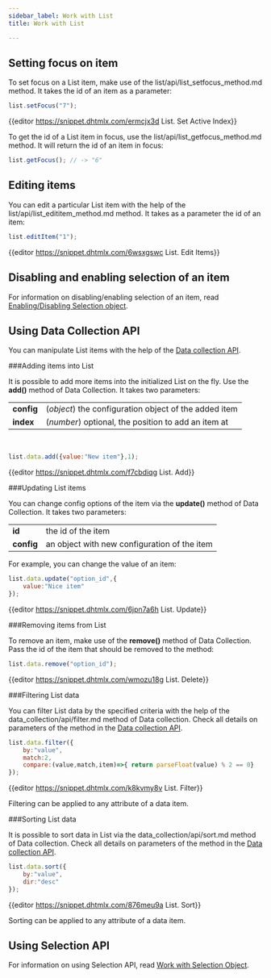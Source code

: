 ```yaml
---
sidebar_label: Work with List
title: Work with List

---          
```




Setting focus on item
--------------------------

To set focus on a List item, make use of the list/api/list_setfocus_method.md method. It takes the id of an item as a parameter:

~~~js
list.setFocus("7");
~~~

{{editor	https://snippet.dhtmlx.com/ermcjx3d	List. Set Active Index}}

To get the id of a List item in focus, use the list/api/list_getfocus_method.md method. It will return the id of an item in focus:

~~~js
list.getFocus(); // -> "6"
~~~

Editing items
-------------

You can edit a particular List item with the help of the list/api/list_edititem_method.md method. It takes as a parameter the id of an item:

~~~js
list.editItem("1");
~~~

{{editor	https://snippet.dhtmlx.com/6wsxgswc	List. Edit Items}}

Disabling and enabling selection of an item
----------------------------------

For information on disabling/enabling selection of an item, read [Enabling/Disabling Selection object](list/usage_selection.md#enablingdisablingselectionobject).


Using Data Collection API
------------------------

You can manipulate List items with the help of the [Data collection API](data_collection/api/refs/datacollection.md). 

###Adding items into List

It is possible to add more items into the initialized List on the fly. Use the **add()** method of Data Collection. It takes two parameters:

<table class="webixdoc_links">
	<tbody>
        <tr>
			<td class="webixdoc_links0"><b>config</b></td>
			<td>(<i>object</i>) the configuration object of the added item</td>
		</tr>
        <tr>
			<td class="webixdoc_links0"><b>index</b></td>
			<td>(<i>number</i>) optional, the position to add an item at</td>
		</tr>
    </tbody>
</table>
<br/>

~~~js
list.data.add({value:"New item"},1);
~~~

{{editor	https://snippet.dhtmlx.com/f7cbdiqg	List. Add}}

###Updating List items

You can change config options of the item via the **update()** method of Data Collection. It takes two parameters:

<table class="webixdoc_links">
	<tbody>
        <tr>
			<td class="webixdoc_links0"><b>id</b></td>
			<td>the id of the item</td>
		</tr>
        <tr>
			<td class="webixdoc_links0"><b>config</b></td>
			<td>an object with new configuration of the item</td>
		</tr>
    </tbody>
</table>

For example, you can change the value of an item:

~~~js
list.data.update("option_id",{
	value:"Nice item"
});
~~~

{{editor	https://snippet.dhtmlx.com/6jpn7a6h	List. Update}}

###Removing items from List

To remove an item, make use of the **remove()** method of Data Collection. Pass the id of the item that should be removed to the method:

~~~js
list.data.remove("option_id");
~~~

{{editor	https://snippet.dhtmlx.com/wmozu18g	List. Delete}}

###Filtering List data

You can filter List data by the specified criteria with the help of the data_collection/api/filter.md method of Data collection. Check all details on parameters of the method in the
[Data collection API](data_collection/api/refs/datacollection.md).

~~~js
list.data.filter({
	by:"value",
	match:2,
	compare:(value,match,item)=>{ return parseFloat(value) % 2 == 0}
});
~~~

{{editor	https://snippet.dhtmlx.com/k8kvmy8v	List. Filter}}

Filtering can be applied to any attribute of a data item.

###Sorting List data

It is possible to sort data in List via the data_collection/api/sort.md method of Data collection. Check all details on parameters of the method in the [Data collection API](data_collection/api/refs/datacollection.md).

~~~js
list.data.sort({ 
	by:"value",
	dir:"desc"
});
~~~

{{editor	https://snippet.dhtmlx.com/876meu9a	List. Sort}}

Sorting can be applied to any attribute of a data item.


Using Selection API
-------------

For information on using Selection API, read [Work with Selection Object](list/usage_selection.md).

